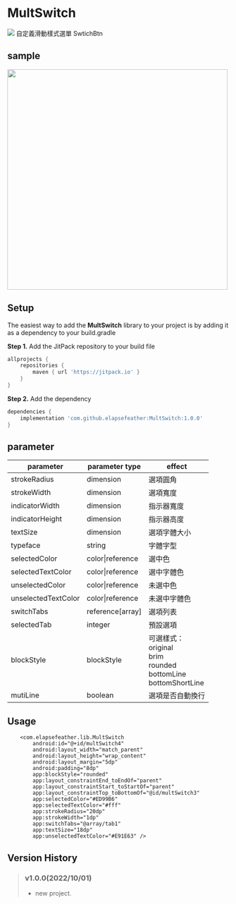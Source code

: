 # MultSwitch

[![](https://jitpack.io/v/elapsefeather/MultSwitch.svg)](https://jitpack.io/#elapsefeather/MultSwitch)
自定義滑動樣式選單 SwtichBtn

## sample

<img src="https://github.com/elapsefeather/MultSwitch/blob/c37dddd442e8634a12682bc03b5fb854f7e9561c/screenshots/multSwitch.gif" height="500">

## Setup

The easiest way to add the **MultSwitch** library to your project is by adding it as a dependency to
your build.gradle

**Step 1.** Add the JitPack repository to your build file

```gradle
allprojects {
    repositories {
        maven { url 'https://jitpack.io' }
    }
}
```

**Step 2.** Add the dependency

```gradle
dependencies {
    implementation 'com.github.elapsefeather:MultSwitch:1.0.0'
}
```

## parameter

| parameter             | parameter type    | effect            |
| -------------         |-------------      |-------------      |
| strokeRadius          | dimension         | 選項圓角          |
| strokeWidth           | dimension         | 選項寬度          |
| indicatorWidth        | dimension         | 指示器寬度        |
| indicatorHeight       | dimension         | 指示器高度        |
| textSize              | dimension         | 選項字體大小      |
| typeface              |string             | 字體字型          |
| selectedColor         | color\|reference  | 選中色            |
| selectedTextColor     | color\|reference  | 選中字體色        |
| unselectedColor       | color\|reference  | 未選中色          |
| unselectedTextColor   | color\|reference  | 未選中字體色      |
| switchTabs            | reference[array]  | 選項列表          |
| selectedTab           | integer           | 預設選項          |
| blockStyle            | blockStyle        | 可選樣式： <br> original <br> brim <br> rounded <br> bottomLine <br> bottomShortLine     |
| mutiLine              | boolean           | 選項是否自動換行  |

## Usage

```
    <com.elapsefeather.lib.MultSwitch
        android:id="@+id/multSwitch4"
        android:layout_width="match_parent"
        android:layout_height="wrap_content"
        android:layout_margin="5dp"
        android:padding="8dp"
        app:blockStyle="rounded"
        app:layout_constraintEnd_toEndOf="parent"
        app:layout_constraintStart_toStartOf="parent"
        app:layout_constraintTop_toBottomOf="@id/multSwitch3"
        app:selectedColor="#ED99B6"
        app:selectedTextColor="#fff"
        app:strokeRadius="20dp"
        app:strokeWidth="1dp"
        app:switchTabs="@array/tab1"
        app:textSize="18dp"
        app:unselectedTextColor="#E91E63" />
```

## Version History

> ### v1.0.0(2022/10/01)
> - new project.
